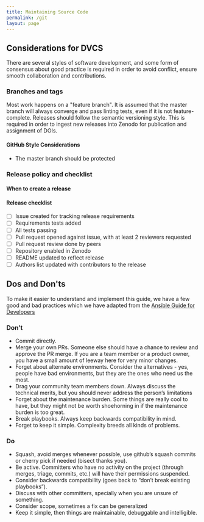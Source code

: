 ```yaml
---
title: Maintaining Source Code
permalink: /git
layout: page
---
```


## Considerations for DVCS

There are several styles of software development, and some form of consensus about good practice is required in order to avoid conflict, ensure smooth collaboration and contributions.

### Branches and tags

Most work happens on a "feature branch".
It is assumed that the master branch will always converge and pass linting tests, even if it is not feature-complete.
Releases should follow the semantic versioning style. This is required in order to ingest new releases into Zenodo for publication and assignment of DOIs.

#### GitHub Style Considerations

- The master branch should be protected

### Release policy and checklist

#### When to create a release

#### Release checklist

  - [ ] Issue created for tracking release requirements
  - [ ] Requirements tests added
  - [ ] All tests passing
  - [ ] Pull request opened against issue, with at least 2 reviewers requested
  - [ ] Pull request review done by peers
  - [ ] Repository enabled in Zenodo
  - [ ] README updated to reflect release
  - [ ] Authors list updated with contributors to the release

## Dos and Don'ts

To make it easier to understand and implement this guide, we have a few good and bad practices which we have adapted from the [Ansible Guide for Developers](https://docs.ansible.com/ansible/latest/community/committer_guidelines.html#general-rules)

### Don’t

  - Commit directly.
  - Merge your own PRs. Someone else should have a chance to review and approve the PR merge. If you are a team member or a product owner, you have a small amount of leeway here for very minor changes.
  - Forget about alternate environments. Consider the alternatives - yes, people have bad environments, but they are the ones who need us the most.
  - Drag your community team members down. Always discuss the technical merits, but you should never address the person’s limitations
  - Forget about the maintenance burden. Some things are really cool to have, but they might not be worth shoehorning in if the maintenance burden is too great.
  - Break playbooks. Always keep backwards compatibility in mind.
  - Forget to keep it simple. Complexity breeds all kinds of problems.

### Do

  - Squash, avoid merges whenever possible, use github’s squash commits or cherry pick if needed (bisect thanks you).
  - Be active. Committers who have no activity on the project (through merges, triage, commits, etc.) will have their permissions suspended.
  - Consider backwards compatibility (goes back to “don’t break existing playbooks”).
  - Discuss with other committers, specially when you are unsure of something.
  - Consider scope, sometimes a fix can be generalized
  - Keep it simple, then things are maintainable, debuggable and intelligible.
